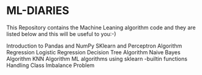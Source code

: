 # ML-DIARIES

This Repository contains the Machine Leaning algorithm code and they are listed below and this will be useful to you:-)

Introduction to Pandas and NumPy
SKlearn and Perceptron Algorithm
Regression
Logistic Regression
Decision Tree Algorithm
Naive Bayes Algorithm
KNN Algorithm
ML algorithms using sklearn -builtin functions
Handling Class Imbalance Problem
